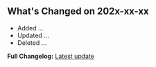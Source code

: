<!--
Thank you for your pull request.
Check following steps to help us land your changes:
- Fill current date
- Create list with pull request changes / or describe purpose of pull request
-->

## What's Changed on 202x-xx-xx

- Added ...
- Updated ...
- Deleted ...

<!-- **Full Changelog:** [vX.X.X...vX.X.X][CHANGES] -->
**Full Changelog:** [Latest update][FULL-CHANGELOG]


[CHANGES]: https://github.com/astrohelm/node-workspace/compare/vX.X.X...vX.X.X
[FULL-CHANGELOG]: https://github.com/astrohelm/node-workspace/blob/main/CHANGELOG.md

